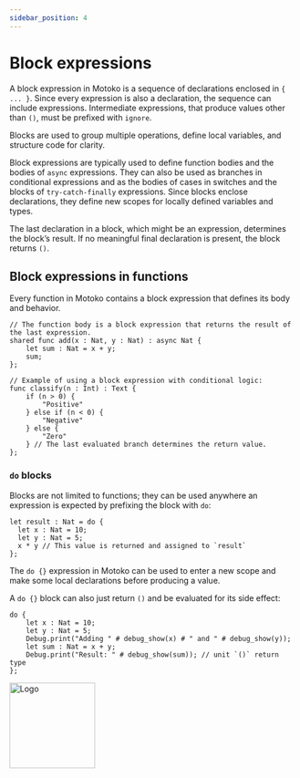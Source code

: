 ```yaml
---
sidebar_position: 4
---
```


# Block expressions

A block expression in Motoko is a sequence of declarations enclosed in `{ ... }`. 
Since every expression is also a declaration, the sequence can include expressions.
Intermediate expressions, that produce values other than `()`, must be prefixed with `ignore`.

Blocks are used to group multiple operations, define local variables, and structure code for clarity.

Block expressions are typically used to define function bodies and the bodies of `async` expressions.
They can also be used as branches in conditional expressions and as the bodies of cases in switches and the blocks of `try-catch-finally` expressions.
Since blocks  enclose declarations, they define new scopes for locally defined variables and types.

The last declaration in a block, which might be an expression, determines the block’s result. If no meaningful final declaration is present, the block returns `()`.

## Block expressions in functions

Every function in Motoko contains a block expression that defines its body and behavior.

```motoko no-repl
// The function body is a block expression that returns the result of the last expression.
shared func add(x : Nat, y : Nat) : async Nat {
    let sum : Nat = x + y;
    sum;
};

// Example of using a block expression with conditional logic:
func classify(n : Int) : Text {
    if (n > 0) {
        "Positive"
    } else if (n < 0) {
        "Negative"
    } else {
        "Zero"
    } // The last evaluated branch determines the return value.
};
```

### `do` blocks

Blocks are not limited to functions; they can be used anywhere an expression is expected by prefixing the block with `do`:

```motoko no-repl
let result : Nat = do {
  let x : Nat = 10;
  let y : Nat = 5;
  x * y // This value is returned and assigned to `result`
};
```


The `do {}` expression in Motoko can be used to enter a new scope and make some local declarations before producing a value.


A `do {}` block can also just return `()` and be evaluated for its side effect:

```motoko no-repl
do {
    let x : Nat = 10;
    let y : Nat = 5;
    Debug.print("Adding " # debug_show(x) # " and " # debug_show(y));
    let sum : Nat = x + y;
    Debug.print("Result: " # debug_show(sum)); // unit `()` return type
};
```

<img src="https://cdn-assets-eu.frontify.com/s3/frontify-enterprise-files-eu/eyJwYXRoIjoiZGZpbml0eVwvYWNjb3VudHNcLzAxXC80MDAwMzA0XC9wcm9qZWN0c1wvNFwvYXNzZXRzXC8zOFwvMTc2XC9jZGYwZTJlOTEyNDFlYzAzZTQ1YTVhZTc4OGQ0ZDk0MS0xNjA1MjIyMzU4LnBuZyJ9:dfinity:9Q2_9PEsbPqdJNAQ08DAwqOenwIo7A8_tCN4PSSWkAM?width=2400" alt="Logo" width="150" height="150" />